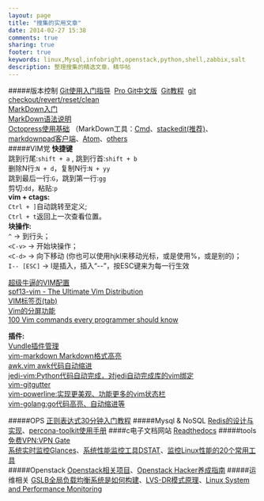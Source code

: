 ```yaml
---
layout: page
title: "搜集的实用文章"
date: 2014-02-27 15:38
comments: true
sharing: true
footer: true
keywords: linux,Mysql,infobright,openstack,python,shell,zabbix,salt
description: 整理搜集的精选文章，精华帖
---
```

#####版本控制
[Git使用入门指导](http://rogerdudler.github.io/git-guide/ "git simple")&nbsp;&nbsp;[Pro Git中文版](http://git.oschina.net/progit/)&nbsp;&nbsp;[Git教程](http://www.liaoxuefeng.com/wiki/0013739516305929606dd18361248578c67b8067c8c017b000)&nbsp;&nbsp;[git checkout/revert/reset/clean](https://www.atlassian.com/git/tutorial/undoing-changes#!overview)<br>
[MarkDown入门](http://metman.info/blog/2013/02/27/markdownru-men/ "markdown入门语法")<br>
[MarkDown语法说明](http://wowubuntu.com/markdown/ "MarkDown语法说明")<br>
[Octopress使用基础](http://www.cnblogs.com/oec2003/archive/2013/05/31/3109577.html "Octopress使用基础")
（MarkDown工具：[Cmd](http://ghosertblog.github.io/mdeditor/)、[stackedit(推荐)](https://stackedit.io/)、[markdownpad客户端](http://markdownpad.com/)、[Atom](https://atom.io/)、[others](http://jianshu.io/p/pgN9Rb)<br>
#####VIM党
**快捷键**<br>
跳到行尾:`shift + a` , 跳到行首:`shift + b`<br>
删除N行:`N + d`，复制N行:`N + yy`<br>
跳到最后一行:`G`，跳到第一行:`gg`<br>
剪切:`dd`，粘贴:`p`<br>
**vim + ctags:**<br>
`Ctrl + ]`自动跳转至定义;<br>
`Ctrl + t`返回上一次查看位置。<br>
**块操作:**<br>
`^` → 到行头；<br>
`<C-v>` → 开始块操作；<br>
`<C-d>` → 向下移动 (你也可以使用hjkl来移动光标，或是使用%，或是别的)；<br>
`I-- [ESC]` → I是插入，插入“--”，按ESC键来为每一行生效

[超级牛逼的VIM配置](https://github.com/joedicastro/dotfiles/tree/master/vim)<br>
[spf13-vim - The Ultimate Vim Distribution](http://vim.spf13.com/)<br>
[VIM标签页(tab)](http://www.pythonclub.org/linux/vim/tabs)<br>
[Vim的分屏功能](http://coolshell.cn/articles/1679.html)<br>
[100 Vim commands every programmer should know](http://www.catswhocode.com/blog/100-vim-commands-every-programmer-should-know)<br>

**插件:**<br>
[Vundle插件管理](https://github.com/gmarik/vundle)<br>
[vim-markdown Markdown格式高亮](https://github.com/plasticboy/vim-markdown)<br>
[awk.vim awk代码自动缩进](https://github.com/vim-scripts/awk.vim)<br>
[jedi-vim:Python代码自动完成，对jedi自动完成库的vim绑定](https://github.com/davidhalter/jedi-vim)<br>
[vim-gitgutter](https://github.com/airblade/vim-gitgutter)<br>
[vim-powerline:实现更美观、功能更多的vim状态栏](https://github.com/Lokaltog/vim-powerline)<br>
[vim-golang:go代码高亮、自动缩进等](https://github.com/jnwhiteh/vim-golang)<br>

#####OPS
[正则表达式30分钟入门教程](http://www.cnblogs.com/deerchao/archive/2006/08/24/zhengzhe30fengzhongjiaocheng.html)
#####Mysql & NoSQL
[Redis的设计与实现](http://redisbook.readthedocs.org/en/latest/index.html)、[percona-toolkit使用手册](../books/percona-toolkit使用手册.pdf)
####c电子文档网站
[Readthedocs](https://readthedocs.org/)
#####tools
[免费VPN:VPN Gate](http://static-184-18-151-21.ftwy.in.frontiernet.net:6584/)<br>
[系统实时监控Glances](http://blog.sae.sina.com.cn/archives/3340)、[系统性能监控工具DSTAT](http://lintut.com/dstat-linux-monitoring-tools/)、[监控Linux性能的20个常用工具](http://www.tecmint.com/command-line-tools-to-monitor-linux-performance/)<br>
#####Openstack
[Openstack相关项目](https://github.com/stackforge)、[Openstack Hacker养成指南](http://blog.linuxhonker.com/2013/11/openstack-hacker%E5%85%BB%E6%88%90%E6%8C%87%E5%8D%97)
#####运维相关
[GSLB全局负载均衡系统是如何构建](http://www.gslb.cn/list.htm)、[LVS-DR模式原理](http://blog.csdn.net/lengzijian/article/details/8089661)、[Linux System and Performance Monitoring](../books/linux-system-and-performance-monitoring.pdf)
